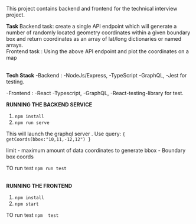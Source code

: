 This project contains backend and frontend for the technical interview project. 

<b>Task</b>
Backend task: create a single API endpoint which will generate a number of randomly located geometry coordinates within a given boundary box and return coordinates as an array of lat/long dictionaries or named arrays.
<br/>
Frontend task : Using the above API endpoint and plot the coordinates on a map
<br/>
<br/>

<b>Tech Stack</b>
-Backend :
  -NodeJs/Express,
  -TypeScript 
  -GraphQL,
  -Jest for testing. 
  <br/>

-Frontend :
    -React 
    -Typescript, 
    -GraphQL, 
    -React-testing-library for test.
    <br/>

<b>RUNNING THE BACKEND SERVICE</b>
1. `npm install`
2. `npm run serve`

This will launch the graphql server . Use query:
`{
  getCoords(bbox:"10,11,-12,12")
}`   

limit - maximum amount of data coordinates to generate
bbox - Boundary box coords

TO run test `npm run test`
<br/>
<br/>

<b>RUNNING THE FRONTEND </b>

1. `npm install`
2. `npm start`

TO run test `npm  test`






